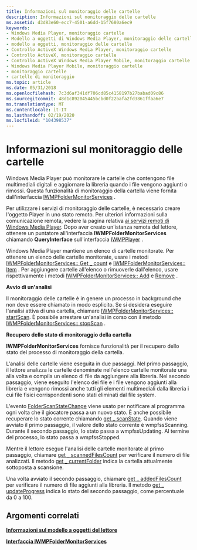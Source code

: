 ```yaml
---
title: Informazioni sul monitoraggio delle cartelle
description: Informazioni sul monitoraggio delle cartelle
ms.assetid: d3d83e60-ecc7-4501-a6dd-15f7680a6ec9
keywords:
- Windows Media Player, monitoraggio cartelle
- Modello a oggetti di Windows Media Player, monitoraggio delle cartelle
- modello a oggetti, monitoraggio delle cartelle
- Controllo ActiveX Windows Media Player, monitoraggio cartelle
- Controllo ActiveX, monitoraggio cartelle
- Controllo ActiveX Windows Media Player Mobile, monitoraggio cartelle
- Windows Media Player Mobile, monitoraggio cartelle
- monitoraggio cartelle
- cartelle di monitoraggio
ms.topic: article
ms.date: 05/31/2018
ms.openlocfilehash: 7c3d6af341df706cd85c4158197b27babad09c86
ms.sourcegitcommit: 48d1c892045445bcbd0f22bafa2fd3861ffaa6e7
ms.translationtype: MT
ms.contentlocale: it-IT
ms.lasthandoff: 02/19/2020
ms.locfileid: "104398537"
---
```

# <a name="about-folder-monitoring"></a>Informazioni sul monitoraggio delle cartelle

Windows Media Player può monitorare le cartelle che contengono file multimediali digitali e aggiornare la libreria quando i file vengono aggiunti o rimossi. Questa funzionalità di monitoraggio della cartella viene fornita dall'interfaccia [IWMPFolderMonitorServices](/previous-versions/windows/desktop/api/wmp/nn-wmp-iwmpfoldermonitorservices) .

Per utilizzare i servizi di monitoraggio delle cartelle, è necessario creare l'oggetto Player in uno stato remoto. Per ulteriori informazioni sulla comunicazione remota, vedere la pagina relativa [ai servizi remoti di Windows Media Player](remoting-the-windows-media-player-control.md). Dopo aver creato un'istanza remota del lettore, ottenere un puntatore all'interfaccia **IWMPFolderMonitorServices** chiamando **QueryInterface** sull'interfaccia [IWMPPlayer](/previous-versions/windows/desktop/api/wmp/nn-wmp-iwmpplayer) .

Windows Media Player mantiene un elenco di cartelle monitorate. Per ottenere un elenco delle cartelle monitorate, usare i metodi [IWMPFolderMonitorServices:: Get \_ count](/previous-versions/windows/desktop/api/wmp/nf-wmp-iwmpfoldermonitorservices-get_count) e [IWMPFolderMonitorServices:: Item](/previous-versions/windows/desktop/api/wmp/nf-wmp-iwmpfoldermonitorservices-item) . Per aggiungere cartelle all'elenco o rimuoverle dall'elenco, usare rispettivamente i metodi [IWMPFolderMonitorServices:: Add](/previous-versions/windows/desktop/api/wmp/nf-wmp-iwmpfoldermonitorservices-add) e [Remove](/previous-versions/windows/desktop/api/wmp/nf-wmp-iwmpfoldermonitorservices-remove) .

**Avvio di un'analisi**

Il monitoraggio delle cartelle è in genere un processo in background che non deve essere chiamato in modo esplicito. Se si desidera eseguire l'analisi attiva di una cartella, chiamare [IWMPFolderMonitorServices:: startScan](/previous-versions/windows/desktop/api/wmp/nf-wmp-iwmpfoldermonitorservices-startscan). È possibile arrestare un'analisi in corso con il metodo [IWMPFolderMonitorServices:: stopScan](/previous-versions/windows/desktop/api/wmp/nf-wmp-iwmpfoldermonitorservices-stopscan) .

**Recupero dello stato di monitoraggio della cartella**

**IWMPFolderMonitorServices** fornisce funzionalità per il recupero dello stato del processo di monitoraggio della cartella.

L'analisi delle cartelle viene eseguita in due passaggi. Nel primo passaggio, il lettore analizza le cartelle denominate nell'elenco cartelle monitorate una alla volta e compila un elenco di file da aggiungere alla libreria. Nel secondo passaggio, viene eseguito l'elenco dei file e i file vengono aggiunti alla libreria e vengono rimossi anche tutti gli elementi multimediali dalla libreria i cui file fisici corrispondenti sono stati eliminati dal file system.

L'evento [FolderScanStateChange](/previous-versions/windows/desktop/api/wmp/nf-wmp-iwmpevents3-folderscanstatechange) viene usato per notificare al programma ogni volta che il giocatore passa a un nuovo stato. È anche possibile recuperare lo stato corrente chiamando [get \_ scanState](/previous-versions/windows/desktop/api/wmp/nf-wmp-iwmpfoldermonitorservices-get_scanstate). Quando viene avviato il primo passaggio, il valore dello stato corrente è wmpfssScanning. Durante il secondo passaggio, lo stato passa a wmpfssUpdating. Al termine del processo, lo stato passa a wmpfssStopped.

Mentre il lettore esegue l'analisi delle cartelle monitorate al primo passaggio, chiamare [get \_ scannedFilesCount](/previous-versions/windows/desktop/api/wmp/nf-wmp-iwmpfoldermonitorservices-get_scannedfilescount) per verificare il numero di file analizzati. Il metodo [get \_ currentFolder](/previous-versions/windows/desktop/api/wmp/nf-wmp-iwmpfoldermonitorservices-get_currentfolder) indica la cartella attualmente sottoposta a scansione.

Una volta avviato il secondo passaggio, chiamare [get \_ addedFilesCount](/previous-versions/windows/desktop/api/wmp/nf-wmp-iwmpfoldermonitorservices-get_addedfilescount) per verificare il numero di file aggiunti alla libreria. Il metodo [get \_ updateProgress](/previous-versions/windows/desktop/api/wmp/nf-wmp-iwmpfoldermonitorservices-get_updateprogress) indica lo stato del secondo passaggio, come percentuale da 0 a 100.

## <a name="related-topics"></a>Argomenti correlati

<dl> <dt>

[**Informazioni sul modello a oggetti del lettore**](about-the-player-object-model.md)
</dt> <dt>

[**Interfaccia IWMPFolderMonitorServices**](/previous-versions/windows/desktop/api/wmp/nn-wmp-iwmpfoldermonitorservices)
</dt> </dl>

 

 




